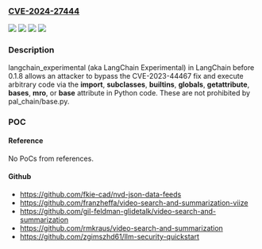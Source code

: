 ### [CVE-2024-27444](https://cve.mitre.org/cgi-bin/cvename.cgi?name=CVE-2024-27444)
![](https://img.shields.io/static/v1?label=Product&message=n%2Fa&color=blue)
![](https://img.shields.io/static/v1?label=Version&message=0%20&color=brightgreen)
![](https://img.shields.io/static/v1?label=Version&message=n%2Fa%20&color=brightgreen)
![](https://img.shields.io/static/v1?label=Vulnerability&message=n%2Fa&color=brightgreen)

### Description

langchain_experimental (aka LangChain Experimental) in LangChain before 0.1.8 allows an attacker to bypass the CVE-2023-44467 fix and execute arbitrary code via the __import__, __subclasses__, __builtins__, __globals__, __getattribute__, __bases__, __mro__, or __base__ attribute in Python code. These are not prohibited by pal_chain/base.py.

### POC

#### Reference
No PoCs from references.

#### Github
- https://github.com/fkie-cad/nvd-json-data-feeds
- https://github.com/franzheffa/video-search-and-summarization-viize
- https://github.com/gil-feldman-glidetalk/video-search-and-summarization
- https://github.com/rmkraus/video-search-and-summarization
- https://github.com/zgimszhd61/llm-security-quickstart

